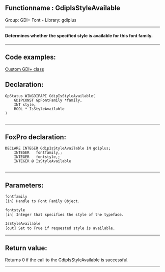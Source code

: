 <link rel="stylesheet" type="text/css" href="../../css/win32api.css">  
<link rel="stylesheet" href="https://cdnjs.cloudflare.com/ajax/libs/font-awesome/4.7.0/css/font-awesome.min.css">

## Functionname : GdipIsStyleAvailable
Group: GDI+ Font - Library: gdiplus    
***  


#### Determines whether the specified style is available for this font family.
***  


## Code examples:
[Custom GDI+ class](../../samples/sample_450.md)  

## Declaration:
```foxpro  
GpStatus WINGDIPAPI GdipIsStyleAvailable(
	GDIPCONST GpFontFamily *family,
	INT style,
	BOOL * IsStyleAvailable
)
  
```  
***  


## FoxPro declaration:
```foxpro  
DECLARE INTEGER GdipIsStyleAvailable IN gdiplus;
	INTEGER   fontfamily,;
	INTEGER   fontstyle,;
	INTEGER @ IsStyleAvailable
  
```  
***  


## Parameters:
```txt  
fontfamily
[in] Handle to Font Family Object.

fontstyle
[in] Integer that specifies the style of the typeface.

IsStyleAvailable
[out] Set to True if requested style is available.  
```  
***  


## Return value:
Returns 0 if the call to the GdipIsStyleAvailable is successful.  
***  

